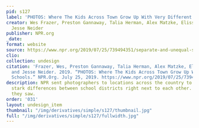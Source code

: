```yaml
---
pid: s127
label: 'PHOTOS: Where The Kids Across Town Grow Up With Very Different Schools'
creator: Wes Frazer, Preston Gannaway, Talia Herman, Alex Matzke, Elissa Nadworny,
  Jesse Neider
publisher: NPR.org
_date:
format: website
source: https://www.npr.org/2019/07/25/739494351/separate-and-unequal-schools
clio:
collection: undesign
citation: 'Frazer, Wes, Preston Gannaway, Talia Herman, Alex Matzke, Elissa Nadworny,
  and Jesse Neider. 2019. “PHOTOS: Where The Kids Across Town Grow Up With Very Different
  Schools.” NPR.Org. July 25, 2019. https://www.npr.org/2019/07/25/739494351/separate-and-unequal-schools.'
description: NPR sent photographers to locations across the country to document the
  stark differences between school districts right next to each other. This is what
  they saw.
order: '031'
layout: undesign_item
thumbnail: "/img/derivatives/simple/s127/thumbnail.jpg"
full: "/img/derivatives/simple/s127/fullwidth.jpg"
---
```

